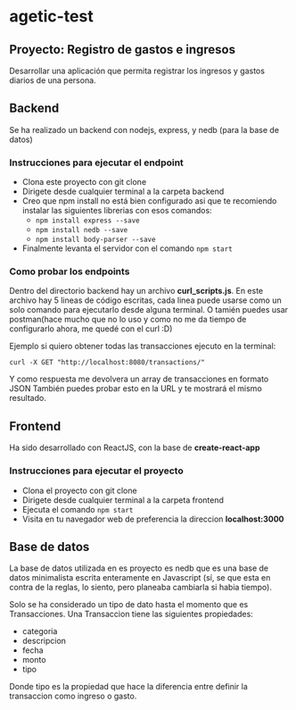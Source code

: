 # agetic-test
## Proyecto: Registro de gastos e ingresos
Desarrollar una aplicación que permita registrar los ingresos y gastos diarios de una persona.
## Backend
Se ha realizado un backend con nodejs, express, y nedb (para la base de datos)
### Instrucciones para ejecutar el endpoint
- Clona este proyecto con git clone
- Dirigete desde cualquier terminal a la carpeta backend
- Creo que npm install no está bien configurado asi que te recomiendo instalar las siguientes librerias con esos comandos:
  - ```npm install express --save```
  - ```npm install nedb --save```
  - ```npm install body-parser --save```
- Finalmente levanta el servidor con el comando ```npm start```
### Como probar los endpoints
Dentro del directorio backend hay un archivo **curl_scripts.js**. En este archivo hay 5 lineas de código escritas, cada linea puede usarse como un solo comando para ejecutarlo desde alguna terminal. O tamién puedes usar postman(hace mucho que no lo uso y como no me da tiempo de configurarlo ahora, me quedé con el curl :D)

Ejemplo si quiero obtener todas las transacciones ejecuto en la terminal:

```curl -X GET "http://localhost:8080/transactions/"```

Y como respuesta me devolvera un array de transacciones en formato JSON
También puedes probar esto en la URL y te mostrará el mismo resultado.

## Frontend
Ha sido desarrollado con ReactJS, con la base de **create-react-app**
### Instrucciones para ejecutar el proyecto
- Clona el proyecto con git clone
- Dirigete desde cualquier terminal a la carpeta frontend
- Ejecuta el comando ```npm start```
- Visita en tu navegador web de preferencia la direccion **localhost:3000**

## Base de datos
La base de datos utilizada en es proyecto es nedb que es una base de datos minimalista escrita enteramente en Javascript (sí, se que esta en contra de la reglas, lo siento, pero planeaba cambiarla si habia tiempo).

Solo se ha considerado un tipo de dato hasta el momento que es Transacciones.
Una Transaccion tiene las siguientes propiedades:
- categoria
- descripcion
- fecha
- monto
- tipo

Donde tipo es la propiedad que hace la diferencia entre definir la transaccion como ingreso o gasto.
